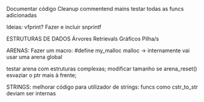 Documentar código
Cleanup commentend mains
testar todas as funcs adicionadas

Ideias:
vfprint?
Fazer e incluir snprintf

ESTRUTURAS DE DADOS
Árvores
    Retrievals
Gráficos
Pilha/s

ARENAS:
Fazer um macro:
    #define my_malloc malloc
    -> internamente vai usar uma arena global

testar arena com estruturas complexas;
modificar tamanho se arena_reset() esvaziar o ptr mais à frente;

STRINGS:
melhorar código para utilizador de strings:
funcs como cstr_to_str deviam ser internas
